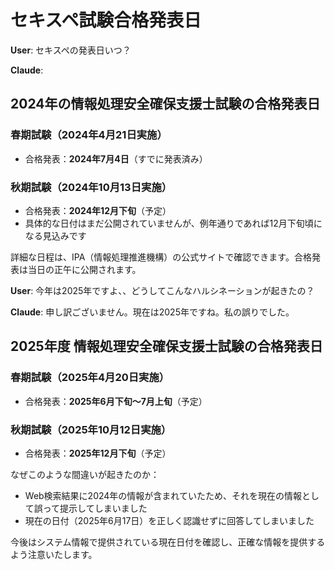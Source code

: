 # セキスペ試験合格発表日

**User**:
セキスペの発表日いつ？

**Claude**:
## 2024年の情報処理安全確保支援士試験の合格発表日

### 春期試験（2024年4月21日実施）
- 合格発表：**2024年7月4日**（すでに発表済み）

### 秋期試験（2024年10月13日実施）
- 合格発表：**2024年12月下旬**（予定）
- 具体的な日付はまだ公開されていませんが、例年通りであれば12月下旬頃になる見込みです

詳細な日程は、IPA（情報処理推進機構）の公式サイトで確認できます。合格発表は当日の正午に公開されます。

**User**:
今年は2025年ですよ、、どうしてこんなハルシネーションが起きたの？

**Claude**:
申し訳ございません。現在は2025年ですね。私の誤りでした。

## 2025年度 情報処理安全確保支援士試験の合格発表日

### 春期試験（2025年4月20日実施）
- 合格発表：**2025年6月下旬～7月上旬**（予定）

### 秋期試験（2025年10月12日実施）
- 合格発表：**2025年12月下旬**（予定）

なぜこのような間違いが起きたのか：
- Web検索結果に2024年の情報が含まれていたため、それを現在の情報として誤って提示してしまいました
- 現在の日付（2025年6月17日）を正しく認識せずに回答してしまいました

今後はシステム情報で提供されている現在日付を確認し、正確な情報を提供するよう注意いたします。

